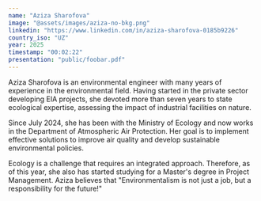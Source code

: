 ```yaml
---
name: "Aziza Sharofova"
image: "@assets/images/aziza-no-bkg.png"
linkedin: "https://www.linkedin.com/in/aziza-sharofova-0185b9226"
country_iso: "UZ"
year: 2025
timestamp: "00:02:22"
presentation: "public/foobar.pdf"
---
```


Aziza Sharofova is an environmental engineer with many years of experience in the environmental field. Having started in the private sector developing EIA projects, she devoted more than seven years to state ecological expertise, assessing the impact of industrial facilities on nature.

Since July 2024, she has been with the Ministry of Ecology and now works in the Department of Atmospheric Air Protection. Her goal is to implement effective solutions to improve air quality and develop sustainable environmental policies.

Ecology is a challenge that requires an integrated approach. Therefore, as of this year, she also has started studying for a Master's degree in Project Management. Aziza believes that "Environmentalism is not just a job, but a responsibility for the future!"
